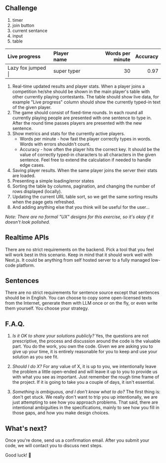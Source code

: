 ## Challenge

1. timer
2. join button
3. current sentance
4. input
5. table


| Live progress      | Player name | Words per minute | Accuracy |
| :----------------- | :---------- | ---------------: | -------: |
| Lazy fox jumped \| | super typer |               30 |     0.97 |


1. Real-time updated results and player stats. When a player joins a competition he/she should be shown in the main player's table with other currently playing contestants. The table should show live data, for example "Live progress" column should show the currently typed-in text of the given player.
1. The game should consist of fixed-time rounds. In each round all currently playing people are presented with one sentence to type in. After the round time passes players are presented with the new sentence.
1. Show metrics and stats for the currently active players.
    - Words per minute - how fast the player correctly types in words. Words with errors shouldn't count.
    - Accuracy - how often the player hits the correct key. It should be the value of correctly typed-in characters to all characters in the given sentence. Feel free to extend the calculation if needed to handle edge cases.
1. Saving player results. When the same player joins the server their stats are loaded.
1. Presenting a simple loading/error states
1. Sorting the table by columns, pagination, and changing the number of rows displayed (locally).
1. Updating the current URL table sort, so we get the same sorting results when the page gets refreshed.
1. And adding anything else that you think will be useful for the user...

_Note: There are no formal "UX" designs for this exercise, so it's okay if it doesn't look polished._

## Realtime APIs

There are no strict requirements on the backend. Pick a tool that you feel will work best in this scenario. Keep in mind that it should work well with Next.js. It could be anything from self hosted server to a fully managed low-code platform.

## Sentences

There are no strict requirements for sentence source except that sentences should be in English. You can choose to copy some open-licensed texts from the Internet, generate them with LLM once or on the fly, or even write them yourself. You choose your strategy.

## F.A.Q.

1. _Is it OK to share your solutions publicly?_
   Yes, the questions are not prescriptive, the process and discussion around the code is the valuable part. You do the work, you own the code. Given we are asking you to give up your time, it is entirely reasonable for you to keep and use your solution as you see fit.

2. _Should I do X?_
   For any value of X, it is up to you, we intentionally leave the problem a little open-ended and will leave it up to you to provide us with what you see as important. Just remember the rough time frame of the project. If it is going to take you a couple of days, it isn't essential.

3. _Something is ambiguous, and I don't know what to do?_
   The first thing is: don't get stuck. We really don't want to trip you up intentionally, we are just attempting to see how you approach problems. That said, there are intentional ambiguities in the specifications, mainly to see how you fill in those gaps, and how you make design choices.

## What's next?

Once you're done, send us a confirmation email. After you submit your code, we will contact you to discuss next steps.

Good luck! 💪